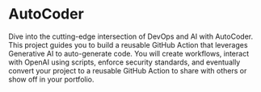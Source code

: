# AutoCoder
Dive into the cutting-edge intersection of DevOps and AI with AutoCoder. This project guides you to build a reusable GitHub Action that leverages Generative AI to auto-generate code. You will create workflows, interact with OpenAI using scripts, enforce security standards, and eventually convert your project to a reusable GitHub Action to share with others or show off in your portfolio.

